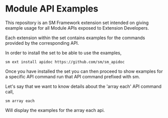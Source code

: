 # Module API Examples

This repository is an SM Framework extension set intended on giving example
usage for all Module APIs exposed to Extension Developers.

Each extension within the set contains examples for the commands provided by the
corresponding API.

In order to install the set to be able to use the examples,

    sm ext install apidoc https://github.com/sm/sm_apidoc

Once you have installed the set you can then proceed to show examples for a
specific API command run that API command prefixed with sm.

Let's say that we want to know details about the 'array each' API command call,

    sm array each

Will display the examples for the array each api.

